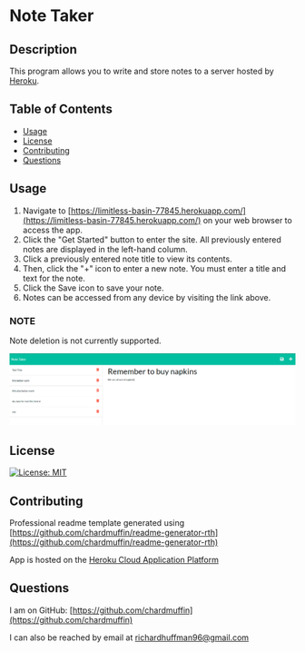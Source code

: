 # Note Taker
## Description

This program allows you to write and store notes to a server hosted by [Heroku](https://heroku.com).

## Table of Contents

- [Usage](#usage)
- [License](#license)
- [Contributing](#contributing)
- [Questions](#questions)

## Usage

1. Navigate to [https://limitless-basin-77845.herokuapp.com/](https://limitless-basin-77845.herokuapp.com/) on your web browser to access the app.
2. Click the "Get Started" button to enter the site. All previously entered notes are displayed in the left-hand column.
3. Click a previously entered note title to view its contents.
4. Then, click the "+" icon to enter a new note. You must enter a title and text for the note.
5. Click the Save icon to save your note.
6. Notes can be accessed from any device by visiting the link above.

### NOTE
Note deletion is not currently supported.

![Screen0](./public/assets/img/screen0.PNG)

## License

[![License: MIT](https://img.shields.io/badge/License-MIT-yellow.svg)](https://opensource.org/licenses/MIT)

## Contributing

Professional readme template generated using [https://github.com/chardmuffin/readme-generator-rth](https://github.com/chardmuffin/readme-generator-rth)

App is hosted on the [Heroku Cloud Application Platform](https://heroku.com)

## Questions

I am on GitHub: [https://github.com/chardmuffin](https://github.com/chardmuffin)

I can also be reached by email at [richardhuffman96@gmail.com](mailto:richardhuffman96@gmail.com)